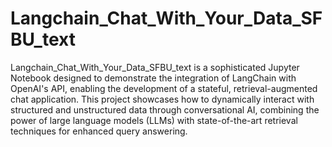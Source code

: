 # Langchain_Chat_With_Your_Data_SFBU_text
 Langchain_Chat_With_Your_Data_SFBU_text is a sophisticated Jupyter Notebook designed to demonstrate the integration of LangChain with OpenAI's API, enabling the development of a stateful, retrieval-augmented chat application. This project showcases how to dynamically interact with structured and unstructured data through conversational AI, combining the power of large language models (LLMs) with state-of-the-art retrieval techniques for enhanced query answering.
